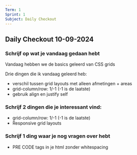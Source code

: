 ```yaml
---
Term: 1  
Sprint: 1  
Subject: Daily Checkout  
---
```


## Daily Checkout 10-09-2024

### Schrijf op wat je vandaag gedaan hebt

Vandaag hebben we de basics geleerd van CSS grids

Drie dingen die ik vandaag geleerd heb:

*   verschil tussen grid layouts met alleen afmetingen + areas
*   grid-column/row: 1/-1 (-1 is de laatste)
*   gebruik align en justify self

### Schrijf 2 dingen die je interessant vind:

*   grid-column/row: 1/-1 (-1 is de laatste)
*   Responsive grid layouts

### Schrijf 1 ding waar je nog vragen over hebt

*   PRE CODE tags in je html zonder whitespacing